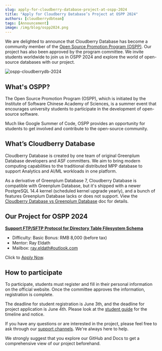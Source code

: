 ```yaml
---
slug: apply-for-cloudberry-database-project-at-ospp-2024
title: "Apply for Cloudberry Database’s Project at OSPP 2024"
authors: [cloudberrydbteam]
tags: [Announcement]
image: /img/blog/ospp2024.png
---
```


We are delighted to announce that Cloudberry Database has become a community member of the [Open Source Promotion Program (OSPP)](https://summer-ospp.ac.cn/). Our project has also been approved by the program committee. We invite students worldwide to join us in OSPP 2024 and explore the world of open-source databases with our project.

![ospp-cloudberrydb-2024](/img/blog/ospp-cloudberrydb-2024.png)

## What's OSPP?

The Open Source Promotion Program (OSPP), which is initiated by the Institute of Software Chinese Academy of Sciences, is a summer event that encourages university students to participate in the development of open-source software.

Much like Google Summer of Code, OSPP provides an opportunity for students to get involved and contribute to the open-source community.

## What’s Cloudberry Database

Cloudberry Database is created by one team of original Greenplum Database developers and ASF committers. We aim to bring modern computing capabilities to the traditional distributed MPP database to support Analytics and AI/ML workloads in one platform.

As a derivative of Greenplum Database 7, Cloudberry Database is compatible with Greenplum Database, but it's shipped with a newer PostgreSQL 14.4 kernel (scheduled kernel upgrade yearly), and a bunch of features Greenplum Database lacks or does not support. View the [Cloudberry Database vs Greenplum Database](https://cloudberrydb.org/docs/cbdb-vs-gp-features) doc for details.

## Our Project for OSPP 2024

**[Support FTP/SFTP Protocol for Directory Table Filesystem Schema](https://summer-ospp.ac.cn/org/prodetail/24e980375?list=org&navpage=org)**

-   Difficulty: Basic Bonus: RMB 8,000 (before tax)
-   Mentor: Ray Eldath
-   Mailbox: [ray.eldath#outlook.com](mailto:ray.eldath@outlook.com)

Click to [Apply Now](https://summer-ospp.ac.cn/org/prodetail/24e980375?list=org&navpage=org).

## How to participate

To participate, students must register and fill in their personal information on the official website. Once the committee approves the information, registration is complete.

The deadline for student registration is June 3th, and the deadline for project application is June 4th. Please look at the [student guide](https://summer-ospp.ac.cn/help/en/student/#student-guide_1) for the timeline and notice.

If you have any questions or are interested in the project, please feel free to ask through our [support channels](https://cloudberrydb.org/support). We're always here to help.

We strongly suggest that you explore our GitHub and Docs to get a comprehensive view of our project beforehand.